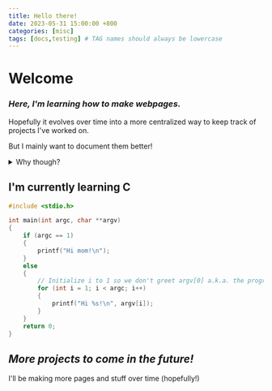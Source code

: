```yaml
---
title: Hello there!
date: 2023-05-31 15:00:00 +800
categories: [misc]
tags: [docs,testing] # TAG names should always be lowercase
---
```


# Welcome

### *Here, I'm learning how to make webpages.*

Hopefully it evolves over time into a more centralized way to keep track of projects I've worked on.

But I mainly want to document them better!

<details>
    <summary>
        Why though?
    </summary>
    <blockquote>
        I want to be able to stylize my <code>README.md</code> files and GitHub wikis. That's really it to be honest.
    </blockquote>
</details>

I'm currently learning C
---

<!-- The specified language must be in lowercase, e.g.

```language-name
// your code here
```
For more information on which languages can be syntax highlighted, see this:
https://github.com/github-linguist/linguist/blob/master/lib/linguist/languages.yml

-->

```c
#include <stdio.h>

int main(int argc, char **argv)
{
    if (argc == 1)
    {
        printf("Hi mom!\n");   
    }
    else
    {
        // Initialize i to 1 so we don't greet argv[0] a.k.a. the program executable!
        for (int i = 1; i < argc; i++)
        {
            printf("Hi %s!\n", argv[i]);
        }
    }
    return 0;
}
```

*More projects to come in the future!*
-------

I'll be making more pages and stuff over time (hopefully!)